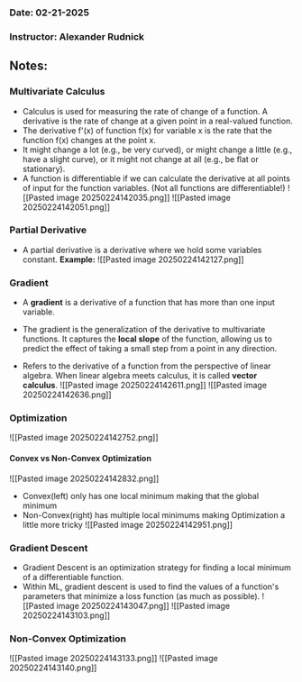 ### Date: 02-21-2025
### Instructor: Alexander Rudnick


## Notes:
### Multivariate Calculus
- Calculus is used for measuring the rate of change of a function. A derivative is the rate of change at a given point in a real-valued function.
- The derivative f'(x) of function f(x) for variable x is the rate that the function f(x) changes at the point x.
- It might change a lot (e.g., be very curved), or might change a little (e.g., have a slight curve), or it might not change at all (e.g., be flat or stationary).
- A function is differentiable if we can calculate the derivative at all points of input for the function variables. (Not all functions are differentiable!)
![[Pasted image 20250224142035.png]]
![[Pasted image 20250224142051.png]]

### Partial Derivative
- A partial derivative is a derivative where we hold some variables constant.
**Example:**
![[Pasted image 20250224142127.png]]

### Gradient
- A **gradient** is a derivative of a function that has more than one input variable.

- The gradient is the generalization of the derivative to multivariate functions. It captures the **local slope** of the function, allowing us to predict the effect of taking a small step from a point in any direction.

- Refers to the derivative of a function from the perspective of linear algebra. When linear algebra meets calculus, it is called **vector calculus**.
![[Pasted image 20250224142611.png]]
![[Pasted image 20250224142636.png]]

### Optimization
![[Pasted image 20250224142752.png]]
#### Convex vs Non-Convex Optimization
![[Pasted image 20250224142832.png]]
- Convex(left) only has one local minimum making that the global minimum
- Non-Convex(right) has multiple local minimums making Optimization a little more tricky
![[Pasted image 20250224142951.png]]

### Gradient Descent
- Gradient Descent is an optimization strategy for finding a local minimum of a differentiable function. 
- Within ML, gradient descent is used to find the values of a function's parameters that minimize a loss function (as much as possible).
![[Pasted image 20250224143047.png]]
![[Pasted image 20250224143103.png]]

### Non-Convex Optimization
![[Pasted image 20250224143133.png]]
![[Pasted image 20250224143140.png]]
